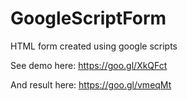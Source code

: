 # GoogleScriptForm
HTML form created using google scripts

See demo here: https://goo.gl/XkQFct

And result here: https://goo.gl/vmeqMt
